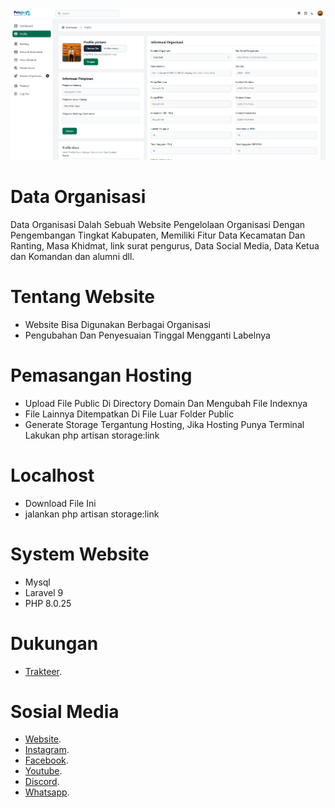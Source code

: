 ![display-iframe field plug-in](public/Screenshot_2.png)

# Data Organisasi
Data Organisasi Dalah Sebuah Website Pengelolaan Organisasi Dengan Pengembangan Tingkat Kabupaten, Memiliki Fitur Data Kecamatan Dan Ranting, Masa Khidmat, link surat pengurus, Data Social Media, Data Ketua dan Komandan dan alumni dll.

# Tentang Website
- Website Bisa Digunakan Berbagai Organisasi
- Pengubahan Dan Penyesuaian Tinggal Mengganti Labelnya

# Pemasangan Hosting
- Upload File Public Di Directory Domain Dan Mengubah File Indexnya 
- File Lainnya Ditempatkan Di File Luar Folder Public
- Generate Storage Tergantung Hosting, Jika Hosting Punya Terminal Lakukan php artisan storage:link

# Localhost
- Download File Ini
- jalankan php artisan storage:link

# System Website
- Mysql
- Laravel 9
- PHP 8.0.25

# Dukungan
- [Trakteer](https://trakteer.id/rizalnkri/tip).

# Sosial Media
- [Website](https://reizalnkri.or.id).
- [Instagram](https://instagram.com/rizalnkri_12).
- [Facebook](https://www.facebook.com/reizalnkri12).
- [Youtube](https://www.youtube.com/@ReiZaLNKRI).
- [Discord](https://discord.com/users/833974454856974347).
- [Whatsapp](https://wa.me/628175019966).
